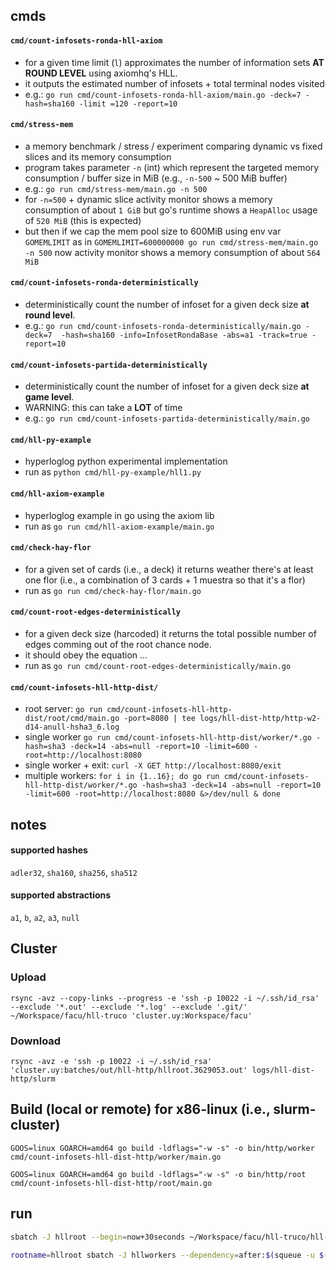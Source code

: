 
## cmds

#### `cmd/count-infosets-ronda-hll-axiom`

- for a given time limit (`l`) approximates the number of information sets **AT 
  ROUND LEVEL** using axiomhq's HLL.
- it outputs the estimated number of infosets + total terminal nodes visited
- e.g.: `go run cmd/count-infosets-ronda-hll-axiom/main.go -deck=7 -hash=sha160 -limit
  =120 -report=10`

#### `cmd/stress-mem`

- a memory benchmark / stress / experiment comparing dynamic vs fixed 
  slices and its memory consumption
- program takes parameter `-n` (int) which represent the targeted memory 
  consumption / buffer size in MiB (e.g., `-n-500` ~ 500 MiB buffer)
- e.g.: `go run cmd/stress-mem/main.go -n 500`
- for `-n=500` + dynamic slice activity monitor shows a memory consumption of 
  about `1 GiB` but go's runtime shows a `HeapAlloc` usage of `520 MiB` (this 
  is expected)
- but then if we cap the mem pool size to 600MiB using env var `GOMEMLIMIT` as
  in `GOMEMLIMIT=600000000 go run cmd/stress-mem/main.go -n 500` now 
  activity monitor shows a memory consumption of about `564 MiB`

#### `cmd/count-infosets-ronda-deterministically`

- deterministically count the number of infoset for a given deck size **at round
  level**.
- e.g.: `go run cmd/count-infosets-ronda-deterministically/main.go -deck=7 
  -hash=sha160 -info=InfosetRondaBase -abs=a1 -track=true -report=10`

#### `cmd/count-infosets-partida-deterministically`

- deterministically count the number of infoset for a given deck size **at game
  level**.
- WARNING: this can take a **LOT** of time
- e.g.: `go run cmd/count-infosets-partida-deterministically/main.go`

#### `cmd/hll-py-example`

- hyperloglog python experimental implementation
- run as `python cmd/hll-py-example/hll1.py`

#### `cmd/hll-axiom-example`

- hyperloglog example in go using the axiom lib
- run as `go run cmd/hll-axiom-example/main.go`

#### `cmd/check-hay-flor`

- for a given set of cards (i.e., a deck) it returns weather there's at least
  one flor (i.e., a combination of 3 cards + 1 muestra so that it's a flor)
- run as `go run cmd/check-hay-flor/main.go`

#### `cmd/count-root-edges-deterministically`

- for a given deck size (harcoded) it returns the total possible number of edges
  comming out of the root chance node.
- it should obey the equation $...$
- run as `go run cmd/count-root-edges-deterministically/main.go`

#### `cmd/count-infosets-hll-http-dist/`

- root server: `go run cmd/count-infosets-hll-http-dist/root/cmd/main.go -port=8080 | tee logs/hll-dist-http/http-w2-d14-anull-hsha3_6.log`
- single worker `go run cmd/count-infosets-hll-http-dist/worker/*.go -hash=sha3 -deck=14 -abs=null -report=10 -limit=600 -root=http://localhost:8080`
- single worker + exit: `curl -X GET http://localhost:8080/exit`
- multiple workers: `for i in {1..16}; do go run cmd/count-infosets-hll-http-dist/worker/*.go -hash=sha3 -deck=14 -abs=null -report=10 -limit=600 -root=http://localhost:8080 &>/dev/null & done`


## notes

#### supported hashes

`adler32`, `sha160`, `sha256`, `sha512`

#### supported abstractions

`a1`, `b`, `a2`, `a3`, `null`

## Cluster

### Upload

`rsync -avz --copy-links --progress -e 'ssh -p 10022 -i ~/.ssh/id_rsa' --exclude '*.out' --exclude '*.log' --exclude '.git/' ~/Workspace/facu/hll-truco 'cluster.uy:Workspace/facu'`

### Download

`rsync -avz -e 'ssh -p 10022 -i ~/.ssh/id_rsa' 'cluster.uy:batches/out/hll-http/hllroot.3629053.out' logs/hll-dist-http/slurm`

## Build (local or remote) for x86-linux (i.e., slurm-cluster)

`GOOS=linux GOARCH=amd64 go build -ldflags="-w -s" -o bin/http/worker cmd/count-infosets-hll-dist-http/worker/main.go`

`GOOS=linux GOARCH=amd64 go build -ldflags="-w -s" -o bin/http/root cmd/count-infosets-hll-dist-http/root/main.go`

## run

```bash
sbatch -J hllroot --begin=now+30seconds ~/Workspace/facu/hll-truco/hll-truco/sbatch/http/root.sbatch
```

```bash
rootname=hllroot sbatch -J hllworkers --dependency=after:$(squeue -u $(whoami) --name=${rootname} -h -o "%i") ~/Workspace/facu/hll-truco/hll-truco/sbatch/http/workers.sbatch
```
